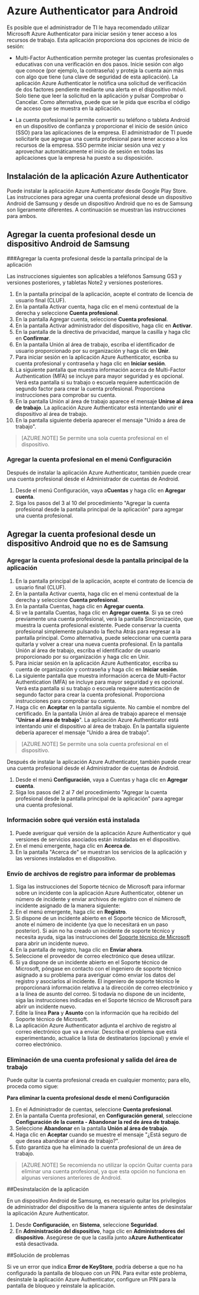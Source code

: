 
<properties
	pageTitle="Azure Authenticator para Android | Microsoft Azure"
	description="La aplicación Microsoft Azure Authenticator se puede utilizar para iniciar sesión y tener acceso a los recursos de trabajo. La aplicación Azure Authenticator le notifica una solicitud de verificación de dos factores pendiente mediante una alerta en el dispositivo móvil."
	services="active-directory"
	documentationCenter=""
	authors="femila"
	manager="swadhwa"
	editor=""/>

<tags
	ms.service="active-directory"
	ms.workload="identity"
	ms.tgt_pltfrm="na"
	ms.devlang="na"
	ms.topic="article"
	ms.date="09/27/2016"
	ms.author="femila"/>

# Azure Authenticator para Android

Es posible que el administrador de TI le haya recomendado utilizar Microsoft Azure Authenticator para iniciar sesión y tener acceso a los recursos de trabajo. Esta aplicación proporciona dos opciones de inicio de sesión:

* Multi-Factor Authentication permite proteger las cuentas profesionales o educativas con una verificación en dos pasos. Inicie sesión con algo que conoce (por ejemplo, la contraseña) y proteja la cuenta aún más con algo que tiene (una clave de seguridad de esta aplicación). La aplicación Azure Authenticator le notifica una solicitud de verificación de dos factores pendiente mediante una alerta en el dispositivo móvil. Solo tiene que leer la solicitud en la aplicación y pulsar Comprobar o Cancelar. Como alternativa, puede que se le pida que escriba el código de acceso que se muestra en la aplicación.

* La cuenta profesional le permite convertir su teléfono o tableta Android en un dispositivo de confianza y proporcionar el inicio de sesión único (SSO) para las aplicaciones de la empresa. El administrador de TI puede solicitarle que agregue una cuenta profesional para tener acceso a los recursos de la empresa. SSO permite iniciar sesión una vez y aprovechar automáticamente el inicio de sesión en todas las aplicaciones que la empresa ha puesto a su disposición.

## Instalación de la aplicación Azure Authenticator

Puede instalar la aplicación Azure Authenticator desde Google Play Store. Las instrucciones para agregar una cuenta profesional desde un dispositivo Android de Samsung y desde un dispositivo Android que no es de Samsung son ligeramente diferentes. A continuación se muestran las instrucciones para ambos.

Agregar la cuenta profesional desde un dispositivo Android de Samsung
----------------------------------------------------------------------------------------------------------------
###Agregar la cuenta profesional desde la pantalla principal de la aplicación

Las instrucciones siguientes son aplicables a teléfonos Samsung GS3 y versiones posteriores, y tabletas Note2 y versiones posteriores.

1. En la pantalla principal de la aplicación, acepte el contrato de licencia de usuario final (CLUF).
2. En la pantalla Activar cuenta, haga clic en el menú contextual de la derecha y seleccione **Cuenta profesional**.
3. En la pantalla Agregar cuenta, seleccione **Cuenta profesional**.
4. En la pantalla Activar administrador del dispositivo, haga clic en **Activar**.
5. En la pantalla de la directiva de privacidad, marque la casilla y haga clic en **Confirmar**.
6. En la pantalla Unión al área de trabajo, escriba el identificador de usuario proporcionado por su organización y haga clic en **Unir**.
7. Para iniciar sesión en la aplicación Azure Authenticator, escriba su cuenta profesional y contraseña y haga clic en **Iniciar sesión**.
8. La siguiente pantalla que muestra información acerca de Multi-Factor Authentication (MFA) se incluye para mayor seguridad y es opcional. Verá esta pantalla si su trabajo o escuela requiere autenticación de segundo factor para crear la cuenta profesional. Proporciona instrucciones para comprobar su cuenta.
9. En la pantalla Unión al área de trabajo aparece el mensaje **Unirse al área de trabajo**. La aplicación Azure Authenticator está intentando unir el dispositivo al área de trabajo.
10. En la pantalla siguiente debería aparecer el mensaje "Unido a área de trabajo".

>[AZURE.NOTE]
Se permite una sola cuenta profesional en el dispositivo.

### Agregar la cuenta profesional en el menú Configuración
Después de instalar la aplicación Azure Authenticator, también puede crear una cuenta profesional desde el Administrador de cuentas de Android.

1. Desde el menú Configuración, vaya a**Cuentas** y haga clic en **Agregar cuenta**.
2. Siga los pasos del 3 al 10 del procedimiento "Agregar la cuenta profesional desde la pantalla principal de la aplicación" para agregar una cuenta profesional.

Agregar la cuenta profesional desde un dispositivo Android que no es de Samsung
------------------------------------------------------------------------------------------------------------------
### Agregar la cuenta profesional desde la pantalla principal de la aplicación

1. En la pantalla principal de la aplicación, acepte el contrato de licencia de usuario final (CLUF).
2. En la pantalla Activar cuenta, haga clic en el menú contextual de la derecha y seleccione **Cuenta profesional**.
3. En la pantalla Cuentas, haga clic en **Agregar cuenta**.
4. Si ve la pantalla Cuentas, haga clic en **Agregar cuenta**. Si ya se creó previamente una cuenta profesional, verá la pantalla Sincronización, que muestra la cuenta profesional existente. Puede conservar la cuenta profesional simplemente pulsando la flecha Atrás para regresar a la pantalla principal. Como alternativa, puede seleccionar una cuenta para quitarla y volver a crear una nueva cuenta profesional. En la pantalla Unión al área de trabajo, escriba el identificador de usuario proporcionado por su organización y haga clic en Unir.
5. Para iniciar sesión en la aplicación Azure Authenticator, escriba su cuenta de organización y contraseña y haga clic en **Iniciar sesión**.
7. La siguiente pantalla que muestra información acerca de Multi-Factor Authentication (MFA) se incluye para mayor seguridad y es opcional. Verá esta pantalla si su trabajo o escuela requiere autenticación de segundo factor para crear la cuenta profesional. Proporciona instrucciones para comprobar su cuenta.
8. Haga clic en **Aceptar** en la pantalla siguiente. No cambie el nombre del certificado. En la pantalla Unión al área de trabajo aparece el mensaje "**Unirse al área de trabajo**". La aplicación Azure Authenticator está intentando unir el dispositivo al área de trabajo. En la pantalla siguiente debería aparecer el mensaje "Unido a área de trabajo".

>[AZURE.NOTE]
Se permite una sola cuenta profesional en el dispositivo.

Después de instalar la aplicación Azure Authenticator, también puede crear una cuenta profesional desde el Administrador de cuentas de Android.

1. Desde el menú **Configuración**, vaya a Cuentas y haga clic en **Agregar cuenta**.
2. Siga los pasos del 2 al 7 del procedimiento "Agregar la cuenta profesional desde la pantalla principal de la aplicación" para agregar una cuenta profesional.

### Información sobre qué versión está instalada

1. Puede averiguar qué versión de la aplicación Azure Authenticator y qué versiones de servicios asociados están instaladas en el dispositivo.
2. En el menú emergente, haga clic en **Acerca de**.
3. En la pantalla "Acerca de" se muestran los servicios de la aplicación y las versiones instalados en el dispositivo.
 
### Envío de archivos de registro para informar de problemas

1. Siga las instrucciones del Soporte técnico de Microsoft para informar sobre un incidente con la aplicación Azure Authenticator, obtener un número de incidente y enviar archivos de registro con el número de incidente asignado de la manera siguiente:
2. En el menú emergente, haga clic en **Registro**.
3. Si dispone de un incidente abierto en el Soporte técnico de Microsoft, anote el número de incidente (ya que lo necesitará en un paso posterior). Si aún no ha creado un incidente de soporte técnico y necesita ayuda, siga las instrucciones del [Soporte técnico de Microsoft](https://support.microsoft.com/es-ES/contactus) para abrir un incidente nuevo.
4. En la pantalla de registro, haga clic en **Enviar ahora**.
5. Seleccione el proveedor de correo electrónico que desea utilizar.
7. Si ya dispone de un incidente abierto en el Soporte técnico de Microsoft, póngase en contacto con el ingeniero de soporte técnico asignado a su problema para averiguar cómo enviar los datos del registro y asociarlos al incidente. El ingeniero de soporte técnico le proporcionará información relativa a la dirección de correo electrónico y a la línea de asunto del correo. Si todavía no dispone de un incidente, siga las instrucciones indicadas en el Soporte técnico de Microsoft para abrir un incidente nuevo.
9. Edite la línea **Para** y **Asunto** con la información que ha recibido del Soporte técnico de Microsoft.
10. La aplicación Azure Authenticator adjunta el archivo de registro al correo electrónico que va a enviar. Describa el problema que está experimentando, actualice la lista de destinatarios (opcional) y envíe el correo electrónico.

### Eliminación de una cuenta profesional y salida del área de trabajo

Puede quitar la cuenta profesional creada en cualquier momento; para ello, proceda como sigue:

**Para eliminar la cuenta profesional desde el menú Configuración**

1. En el Administrador de cuentas, seleccione **Cuenta profesional**.
2. En la pantalla Cuenta profesional, en **Configuración general**, seleccione **Configuración de la cuenta - Abandonar la red de área de trabajo**.
3. Seleccione **Abandonar** en la pantalla **Unión al área de trabajo**.
4. Haga clic en **Aceptar** cuando se muestre el mensaje "¿Está seguro de que desea abandonar el área de trabajo?".
5. Esto garantiza que ha eliminado la cuenta profesional de un área de trabajo.

>[AZURE.NOTE]
Se recomienda no utilizar la opción Quitar cuenta para eliminar una cuenta profesional, ya que esta opción no funciona en algunas versiones anteriores de Android.

##Desinstalación de la aplicación

En un dispositivo Android de Samsung, es necesario quitar los privilegios de administrador del dispositivo de la manera siguiente antes de desinstalar la aplicación Azure Authenticator.
1. Desde **Configuración**, en **Sistema**, seleccione **Seguridad**.
2. En **Administración del dispositivo**, haga clic en **Administradores del dispositivo**. Asegúrese de que la casilla junto a**Azure Authenticator** está desactivada.

##Solución de problemas

Si ve un error que indica **Error de KeyStore**, podría deberse a que no ha configurado la pantalla de bloqueo con un PIN. Para evitar este problema, desinstale la aplicación Azure Authenticator, configure un PIN para la pantalla de bloqueo y reinstale la aplicación.

<!---HONumber=AcomDC_0928_2016-->
